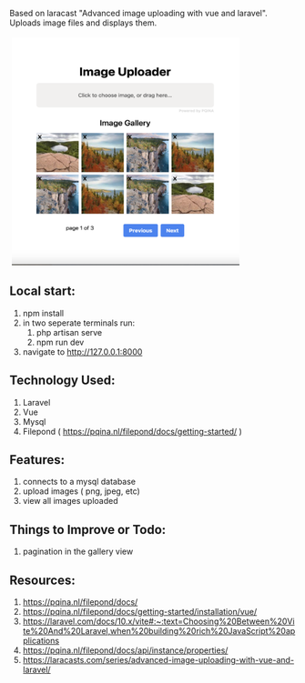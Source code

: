 Based on laracast "Advanced image uploading with vue and laravel". Uploads image files and displays them.

<img src="./readme-image.png" alt="Gallery" height="400" width="400" style="vertical-align:top; margin:4px">

## Local start:

1. npm install
2. in two seperate terminals run: 
   1. php artisan serve
   2. npm run dev
3. navigate to http://127.0.0.1:8000


## Technology Used:

1. Laravel
2. Vue
3. Mysql
4. Filepond ( https://pqina.nl/filepond/docs/getting-started/ )

## Features:

1. connects to a mysql database
2. upload images ( png, jpeg, etc)
3. view all images uploaded

## Things to Improve or Todo:

1. pagination in the gallery view

## Resources:

1. https://pqina.nl/filepond/docs/
2. https://pqina.nl/filepond/docs/getting-started/installation/vue/
3. https://laravel.com/docs/10.x/vite#:~:text=Choosing%20Between%20Vite%20And%20Laravel,when%20building%20rich%20JavaScript%20applications
4. https://pqina.nl/filepond/docs/api/instance/properties/
5. https://laracasts.com/series/advanced-image-uploading-with-vue-and-laravel/
